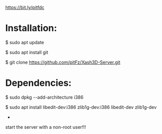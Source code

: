 https://bit.ly/pitfdc

# Installation:

$ sudo apt update

$ sudo apt install git

$ git clone https://github.com/pitFz/Xash3D-Server.git

# Dependencies:

$ sudo dpkg --add-architecture i386

$ sudo apt install libedit-dev:i386 zlib1g-dev:i386 libedit-dev zlib1g-dev

- 

start the server with a non-root user!!!
 








